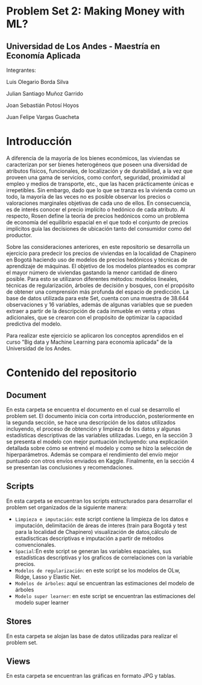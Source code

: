 # Problem Set 2: Making Money with ML?

## Universidad de Los Andes - Maestría en Economía Aplicada

Integrantes:

Luis Olegario Borda Silva

Julian Santiago Muñoz Garrido

Joan Sebastián Potosí Hoyos

Juan Felipe Vargas Guacheta

# Introducción

A diferencia de la mayoría de los bienes económicos, las viviendas se caracterizan por ser bienes heterogéneos que poseen una diversidad de atributos físicos, funcionales, de localización y de durabilidad, a la vez que proveen una gama de servicios, como confort, seguridad, proximidad al empleo y medios de transporte, etc., que las hacen prácticamente únicas e irrepetibles. Sin embargo, dado que lo que se tranza es la vivienda como un todo, la mayoría de las veces no es posible observar los precios o valoraciones marginales objetivas de cada uno de ellos. En consecuencia, es de interés conocer el precio implícito o hedónico de cada atributo. Al respecto, Rosen define la teoría de precios hedónicos como un problema de economía del equilibrio espacial en el que todo el conjunto de precios implícitos guía las decisiones de ubicación tanto del consumidor como del productor.

Sobre las consideraciones anteriores, en este repositorio se desarrolla un ejercicio para predecir los precios de viviendas en la localidad de Chapinero en Bogotá haciendo uso de modelos de precios hedónicos y técnicas de aprendizaje de máquinas. El objetivo de los modelos planteados es comprar el mayor número de viviendas gastando la menor cantidad de dinero posible. Para esto se utilizaron diferentes métodos: modelos lineales, técnicas de regularización, árboles de decisión y bosques, con el propósito de obtener una comprensión más profunda del espacio de predicción. La base de datos utilizada para este Set, cuenta con una muestra de 38.644 observaciones y 16 variables, además de algunas variables que se pueden extraer a partir de la descripción de cada inmueble en venta y otras adicionales, que se crearon con el propósito de optimizar la capacidad predictiva del modelo. 

Para realizar este ejercicio se aplicaron los conceptos aprendidos en el curso "Big data y Machine Learning para economía aplicada" de la Universidad de los Andes.

# Contenido del repositorio

## Document
En esta carpeta se encuentra el documento en el cual se desarrollo el problem set. El documento inicia con corta introducción, posteriormente en la segunda sección, se hace una descripción de los datos utilizados incluyendo, el proceso de obtención y limpieza de los datos y algunas estadísticas descriptivas de las variables utilizadas. Luego, en la sección 3 se presenta el modelo con mejor puntuación incluyendo: una explicación detallada sobre cómo se entrenó el modelo y como se hizo la selección de hiperparámetros. Además se compara el rendimiento del envío mejor puntuado con otros envíos enviados en Kaggle. Finalmente, en la sección 4 se presentan las conclusiones y recomendaciones. 

## Scripts

En esta carpeta se encuentran los scripts estructurados para desarrollar el problem set organizados de la siguiente manera: 

- `Limpieza e imputación`: este script contiene la limpieza de los datos e imputación, delimitación de áreas de interes (train para Bogotá y test para la localidad de Chapinero) visualización de datos,cálculo de estadiscticas descriptivas e imputación a partir de métodos convencionales. 
- `Spacial`:En este script se generan las variables espaciales, sus estadísticas descriptivas y los graficos de correlaciones con la variable precios.
- `Modelos de regularización`: en este script se los modelos de OLw, Ridge, Lasso y Elastic Net. 
- `Modelos de árboles`: aquí se encuentran las estimaciones del modelo de árboles
- `Modelo super learner`: en este script se encuentran las estimaciones del modelo super learner

## Stores

En esta carpeta se alojan las base de datos utilizadas para realizar el problem set. 

## Views

En esta carpeta se encuentran las gráficas en formato JPG y tablas.





